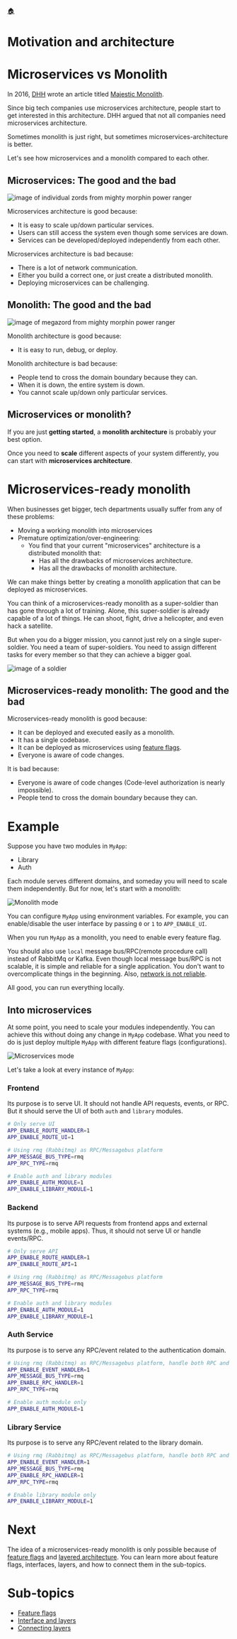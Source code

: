<!--startTocHeader-->
[🏠](../README.md)
# Motivation and architecture
<!--endTocHeader-->

# Microservices vs Monolith

In 2016, [DHH](https://twitter.com/dhh) wrote an article titled [Majestic Monolith](https://m.signalvnoise.com/the-majestic-monolith/).

Since big tech companies use microservices architecture, people start to get interested in this architecture. DHH argued that not all companies need microservices architecture.

Sometimes monolith is just right, but sometimes microservices-architecture is better.

Let's see how microservices and a monolith compared to each other.

## Microservices: The good and the bad

![image of individual zords from mighty morphin power ranger](images/individual-zords.jpg)

Microservices architecture is good because:

- It is easy to scale up/down particular services.
- Users can still access the system even though some services are down.
- Services can be developed/deployed independently from each other.

Microservices architecture is bad because:

- There is a lot of network communication.
- Either you build a correct one, or just create a distributed monolith.
- Deploying microservices can be challenging.

## Monolith: The good and the bad

![image of megazord from mighty morphin power ranger](images/megazord.jpg)

Monolith architecture is good because:

- It is easy to run, debug, or deploy.

Monolith architecture is bad because:

- People tend to cross the domain boundary because they can.
- When it is down, the entire system is down.
- You cannot scale up/down only particular services.

## Microservices or monolith?

If you are just __getting started__, a __monolith architecture__ is probably your best option.

Once you need to __scale__ different aspects of your system differently, you can start with __microservices architecture__.

# Microservices-ready monolith

When businesses get bigger, tech departments usually suffer from any of these problems:

- Moving a working monolith into microservices
- Premature optimization/over-engineering:
    - You find that your current "microservices" architecture is a distributed monolith that:
        - Has all the drawbacks of microservices architecture.
        - Has all the drawbacks of monolith architecture.

We can make things better by creating a monolith application that can be deployed as microservices.

You can think of a microservices-ready monolith as a super-soldier than has gone through a lot of training. Alone, this super-soldier is already capable of a lot of things. He can shoot, fight, drive a helicopter, and even hack a satellite.

But when you do a bigger mission, you cannot just rely on a single super-soldier. You need a team of super-soldiers. You need to assign different tasks for every member so that they can achieve a bigger goal.

![image of a soldier](images/soldier.jpg)

## Microservices-ready monolith: The good and the bad

Microservices-ready monolith is good because:

- It can be deployed and executed easily as a monolith.
- It has a single codebase.
- It can be deployed as microservices using [feature flags](feature-flags.md).
- Everyone is aware of code changes.

It is bad because:

- Everyone is aware of code changes (Code-level authorization is nearly impossible).
- People tend to cross the domain boundary because they can.

# Example

Suppose you have two modules in `MyApp`:

- Library
- Auth

Each module serves different domains, and someday you will need to scale them independently. But for now, let's start with a monolith:

![Monolith mode](images/fastApp-monolith.png)

You can configure `MyApp` using environment variables. For example, you can enable/disable the user interface by passing `0` or `1` to `APP_ENABLE_UI`.

When you run `MyApp` as a monolith, you need to enable every feature flag.

You should also use `local` message bus/RPC(remote procedure call) instead of RabbitMq or Kafka. Even though local message bus/RPC is not scalable, it is simple and reliable for a single application. You don't want to overcomplicate things in the beginning. Also, [network is not reliable](https://particular.net/blog/the-network-is-reliable).

All good, you can run everything locally.

## Into microservices

At some point, you need to scale your modules independently. You can achieve this without doing any change in `MyApp` codebase. What you need to do is just deploy multiple `MyApp` with different feature flags (configurations).

![Microservices mode](images/fastApp-microservices.png)

Let's take a look at every instance of `MyApp`:

### Frontend

Its purpose is to serve UI. It should not handle API requests, events, or RPC. But it should serve the UI of both `auth` and `library` modules.

```bash
# Only serve UI
APP_ENABLE_ROUTE_HANDLER=1
APP_ENABLE_ROUTE_UI=1

# Using rmq (Rabbitmq) as RPC/Messagebus platform
APP_MESSAGE_BUS_TYPE=rmq
APP_RPC_TYPE=rmq

# Enable auth and library modules
APP_ENABLE_AUTH_MODULE=1
APP_ENABLE_LIBRARY_MODULE=1
```

### Backend

Its purpose is to serve API requests from frontend apps and external systems (e.g., mobile apps). Thus, it should not serve UI or handle events/RPC.


```bash
# Only serve API
APP_ENABLE_ROUTE_HANDLER=1
APP_ENABLE_ROUTE_API=1

# Using rmq (Rabbitmq) as RPC/Messagebus platform
APP_MESSAGE_BUS_TYPE=rmq
APP_RPC_TYPE=rmq

# Enable auth and library modules
APP_ENABLE_AUTH_MODULE=1
APP_ENABLE_LIBRARY_MODULE=1
```

### Auth Service

Its purpose is to serve any RPC/event related to the authentication domain.

```bash
# Using rmq (Rabbitmq) as RPC/Messagebus platform, handle both RPC and events
APP_ENABLE_EVENT_HANDLER=1
APP_MESSAGE_BUS_TYPE=rmq
APP_ENABLE_RPC_HANDLER=1
APP_RPC_TYPE=rmq

# Enable auth module only
APP_ENABLE_AUTH_MODULE=1
```

### Library Service

Its purpose is to serve any RPC/event related to the library domain.


```bash
# Using rmq (Rabbitmq) as RPC/Messagebus platform, handle both RPC and events
APP_ENABLE_EVENT_HANDLER=1
APP_MESSAGE_BUS_TYPE=rmq
APP_ENABLE_RPC_HANDLER=1
APP_RPC_TYPE=rmq

# Enable library module only
APP_ENABLE_LIBRARY_MODULE=1
```

# Next

The idea of a microservices-ready monolith is only possible because of [feature flags](feature-flags.md) and [layered architecture](interface-and-layers.md). You can learn more about feature flags, interfaces, layers, and how to connect them in the sub-topics.

<!--startTocSubTopic-->
# Sub-topics
* [Feature flags](feature-flags.md)
* [Interface and layers](interface-and-layers.md)
* [Connecting layers](connecting-layers.md)
<!--endTocSubTopic-->